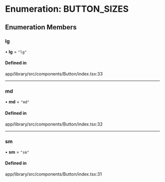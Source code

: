 # Enumeration: BUTTON\_SIZES

## Enumeration Members

### lg

• **lg** = ``"lg"``

#### Defined in

app/library/src/components/Button/index.tsx:33

___

### md

• **md** = ``"md"``

#### Defined in

app/library/src/components/Button/index.tsx:32

___

### sm

• **sm** = ``"sm"``

#### Defined in

app/library/src/components/Button/index.tsx:31

